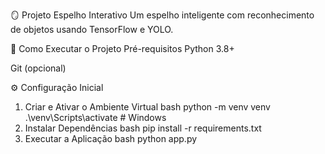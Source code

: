 🪞 Projeto Espelho Interativo
Um espelho inteligente com reconhecimento de objetos usando TensorFlow e YOLO.

🚀 Como Executar o Projeto
Pré-requisitos
Python 3.8+

Git (opcional)

⚙️ Configuração Inicial
1. Criar e Ativar o Ambiente Virtual
bash
python -m venv venv
.\venv\Scripts\activate  # Windows
2. Instalar Dependências
bash
pip install -r requirements.txt
3. Executar a Aplicação
bash
python app.py
